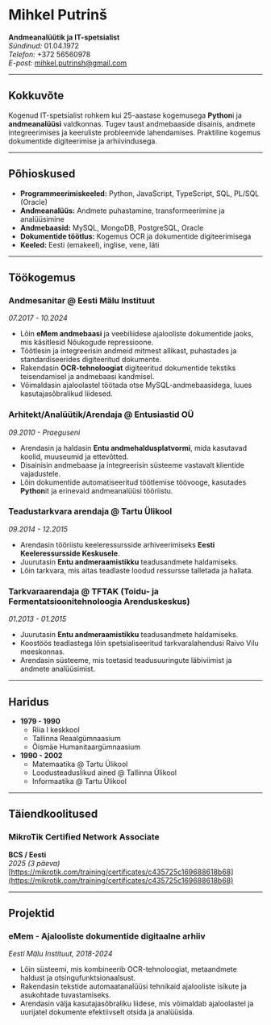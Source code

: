 # Mihkel Putrinš

**Andmeanalüütik ja IT-spetsialist**  
*Sündinud:* 01.04.1972  
*Telefon:* +372 56560978  
*E-post:* [mihkel.putrinsh@gmail.com](mailto:mihkel.putrinsh@gmail.com)  

---

## Kokkuvõte

Kogenud IT-spetsialist rohkem kui 25-aastase kogemusega **Python**i ja **andmeanalüüsi** valdkonnas. Tugev taust andmebaaside disainis, andmete integreerimises ja keeruliste probleemide lahendamises. Praktiline kogemus dokumentide digiteerimise ja arhiivindusega.

---

## Põhioskused

- **Programmeerimiskeeled:** Python, JavaScript, TypeScript, SQL, PL/SQL (Oracle)  
- **Andmeanalüüs:** Andmete puhastamine, transformeerimine ja analüüsimine  
- **Andmebaasid:** MySQL, MongoDB, PostgreSQL, Oracle  
- **Dokumentide töötlus:** Kogemus OCR ja dokumentide digiteerimisega  
- **Keeled:** Eesti (emakeel), inglise, vene, läti  

---

## Töökogemus

### Andmesanitar @ Eesti Mälu Instituut  

*07.2017 - 10.2024*  

- Lõin **eMem andmebaasi** ja veebiliidese ajalooliste dokumentide jaoks, mis käsitlesid Nõukogude repressioone.  
- Töötlesin ja integreerisin andmeid mitmest allikast, puhastades ja standardiseerides digiteeritud dokumente.  
- Rakendasin **OCR-tehnoloogiat** digiteeritud dokumentide tekstiks teisendamisel ja andmebaasi kandmisel.  
- Võimaldasin ajaloolastel töötada otse MySQL-andmebaasidega, luues kasutajasõbralikud liidesed.  

### Arhitekt/Analüütik/Arendaja @ Entusiastid OÜ  

*09.2010 - Praeguseni*  

- Arendasin ja haldasin **Entu andmehaldusplatvormi**, mida kasutavad koolid, muuseumid ja ettevõtted.  
- Disainisin andmebaase ja integreerisin süsteeme vastavalt klientide vajadustele.  
- Lõin dokumentide automatiseeritud töötlemise töövooge, kasutades **Python**it ja erinevaid andmeanalüüsi tööriistu.

### Teadustarkvara arendaja @ Tartu Ülikool  

*09.2014 - 12.2015*  

- Arendasin tööriistu keeleressursside arhiveerimiseks **Eesti Keeleressursside Keskusele**.  
- Juurutasin **Entu andmeraamistikku** teadusandmete haldamiseks.  
- Lõin tarkvara, mis aitas teadlaste loodud ressursse talletada ja hallata.

### Tarkvaraarendaja @ TFTAK (Toidu- ja Fermentatsioonitehnoloogia Arenduskeskus)

*01.2013 - 01.2015*  

- Juurutasin **Entu andmeraamistikku** teadusandmete haldamiseks.  
- Koostöös teadlastega lõin spetsialiseeritud tarkvaralahendusi Raivo Vilu meeskonnas.
- Arendasin süsteeme, mis toetasid teadusuuringute läbiviimist ja andmete analüüsimist.

---

## Haridus

- **1979 - 1990**
  - Riia I keskkool  
  - Tallinna Reaalgümnaasium  
  - Õismäe Humanitaargümnaasium  
- **1990 - 2002**
  - Matemaatika @ Tartu Ülikool  
  - Loodusteaduslikud ained @ Tallinna Ülikool  
  - Informaatika @ Tartu Ülikool  

---

## Täiendkoolitused

### MikroTik Certified Network Associate  

**BCS / Eesti**  
*2025 (3 päeva)*  
[https://mikrotik.com/training/certificates/c435725c169688618b68](https://mikrotik.com/training/certificates/c435725c169688618b68)

---

## Projektid

### eMem - Ajalooliste dokumentide digitaalne arhiiv  

*Eesti Mälu Instituut, 2018-2024*  

- Lõin süsteemi, mis kombineerib OCR-tehnoloogiat, metaandmete haldust ja otsingufunktsionaalsust.  
- Rakendasin tekstide automaatanalüüsi tehnikaid ajalooliste isikute ja asukohtade tuvastamiseks.  
- Arendasin välja kasutajasõbraliku liidese, mis võimaldab ajaloolastel ja uurijatel dokumente efektiivselt otsida ja analüüsida.